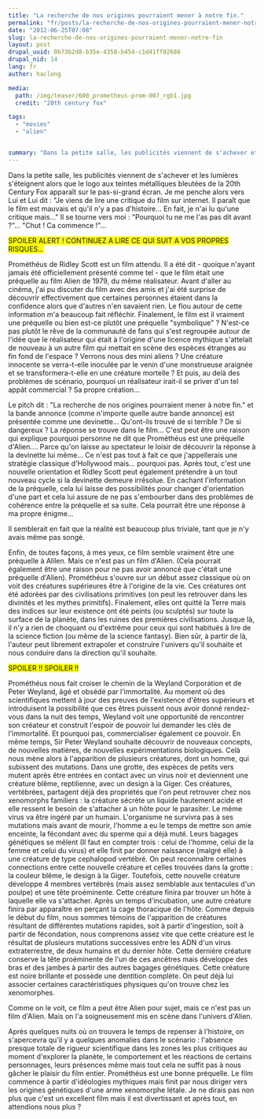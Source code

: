 ```yaml
---
title: "La recherche de nos origines pourraient mener à notre fin."
permalink: "fr/posts/la-recherche-de-nos-origines-pourraient-mener-notre-fin.html"
date: "2012-06-25T07:08"
slug: la-recherche-de-nos-origines-pourraient-mener-notre-fin
layout: post
drupal_uuid: 0b73b2d8-b35e-4358-b454-c1d41ff02686
drupal_nid: 14
lang: fr
author: haclong

media:
  path: /img/teaser/600_prometheus-prom-007_rgb1.jpg
  credit: "20th century fox"

tags:
  - "movies"
  - "alien"


summary: "Dans la petite salle, les publicités viennent de s'achever et les lumières s'éteignent alors que le logo aux teintes métalliques bleutées de la 20th Century Fox apparaît sur le pas-si-grand écran. Je me penche alors vers Lui et Lui dit : \"Je viens de lire une critique du film sur internet. Il paraît que le film est mauvais et qu'il n'y a pas d'histoire... En fait, je n'ai lu qu'une critique mais...\" Il se tourne vers moi : \"Pourquoi tu ne me l'as pas dit avant ?\"... \"Chut ! Ca commence !\"..."
---
```


Dans la petite salle, les publicités viennent de s'achever et les lumières s'éteignent alors que le logo aux teintes métalliques bleutées de la 20th Century Fox apparaît sur le pas-si-grand écran. Je me penche alors vers Lui et Lui dit : "Je viens de lire une critique du film sur internet. Il paraît que le film est mauvais et qu'il n'y a pas d'histoire... En fait, je n'ai lu qu'une critique mais..." Il se tourne vers moi : "Pourquoi tu ne me l'as pas dit avant ?"... "Chut ! Ca commence !"...

<span style="background-color:#ffff00;">SPOILER ALERT ! CONTINUEZ A LIRE CE QUI SUIT A VOS PROPRES RISQUES...</span>

Prométhéus de Ridley Scott est un film attendu. Il a été dit - quoique n'ayant jamais été officiellement présenté comme tel - que le film était une préquelle au film Alien de 1979, du même réalisateur. Avant d'aller au cinéma, j'ai pu discuter du film avec des amis et j'ai été surprise de découvrir effectivement que certaines personnes étaient dans la confidence alors que d'autres n'en savaient rien. Le flou autour de cette information m'a beaucoup fait réfléchir. Finalement, le film est il vraiment une préquelle ou bien est-ce plutôt une préquelle "symbolique" ? N'est-ce pas plutôt le rêve de la communauté de fans qui s'est regroupée autour de l'idée que le réalisateur qui était à l'origine d'une licence mythique s'attelait de nouveau à un autre film qui mettait en scène des espèces étranges au fin fond de l'espace ? Verrons nous des mini aliens ? Une créature innocente se verra-t-elle inoculée par le venin d'une monstrueuse araignée et se transformera-t-elle en une créature mortelle ? Et puis, au delà des problèmes de scénario, pourquoi un réalisateur irait-il se priver d'un tel appât commercial ? Sa propre création...

Le pitch dit : "La recherche de nos origines pourraient mener à notre fin." et la bande annonce (comme n'importe quelle autre bande annonce) est présentée comme une devinette... Qu'ont-ils trouvé de si terrible ? De si dangereux ? La réponse se trouve dans le film... C'est peut être une raison qui explique pourquoi personne ne dit que Prométhéus est une préquelle d'Alien.... Parce qu'on laisse au spectateur le loisir de découvrir la réponse à la devinette lui même... Ce n'est pas tout à fait ce que j'appellerais une stratégie classique d'Hollywood mais... pourquoi pas. Après tout, c'est une nouvelle orientation et Ridley Scott peut également prétendre à un tout nouveau cycle si la devinette demeure irrésolue. En cachant l'information de la préquelle, cela lui laisse des possibilités pour changer d'orientation d'une part et cela lui assure de ne pas s'embourber dans des problèmes de cohérence entre la préquelle et sa suite. Cela pourrait être une réponse à ma propre énigme...

Il semblerait en fait que la réalité est beaucoup plus triviale, tant que je n'y avais même pas songé.

Enfin, de toutes façons, à mes yeux, ce film semble vraiment être une préquelle à Alilen. Mais ce n'est pas un film d'Alien. (Cela pourrait également être une raison pour ne pas avoir annoncé que c'était une préquelle d'Alien). Prométhéus s'ouvre sur un début assez classique où on voit des créatures supérieures être à l'origine de la vie. Ces créatures ont été adorées par des civilisations primitives (on peut les retrouver dans les divinités et les mythes primitifs). Finalement, elles ont quitté la Terre mais des indices sur leur existence ont été peints (ou sculptés) sur toute la surface de la planète, dans les ruines des premières civilisations. Jusque là, il n'y a rien de choquant ou d'extrême pour ceux qui sont habitués à lire de la science fiction (ou même de la science fantasy). Bien sûr, à partir de là, l'auteur peut librement extrapoler et construire l'univers qu'il souhaite et nous conduire dans la direction qu'il souhaite.

<span style="background-color:#ffff00;">SPOILER !! SPOILER !!</span>

Prométhéus nous fait croiser le chemin de la Weyland Corporation et de Peter Weyland, âgé et obsédé par l'immortalité. Au moment où des scientifiques mettent à jour des preuves de l'existence d'êtres supérieurs et introduisent la possibilité que ces êtres puissent nous avoir donné rendez-vous dans la nuit des temps, Weyland voit une opportunité de rencontrer son créateur et construit l'espoir de pouvoir lui demander les clés de l'immortalité. Et pourquoi pas, commercialiser également ce pouvoir. En même temps, Sir Peter Weyland souhaite découvrir de nouveaux concepts, de nouvelles matières, de nouvelles expérimentations biologiques. Celà nous mène alors à l'apparition de plusieurs créatures, dont un homme, qui subissent des mutations. Dans une grotte, des espèces de petits vers mutent après être entrées en contact avec un virus noir et deviennent une créature blême, reptilienne, avec un design à la Giger. Ces créatures, vertébrées, partagent déjà des propriétés que l'on peut retrouver chez nos xenomorphs familiers : la créature sécrète un liquide hautement acide et elle ressent le besoin de s'attacher à un hôte pour le parasiter. Le même virus va être ingéré par un humain. L'organisme ne survivra pas à ses mutations mais avant de mourir, l'homme a eu le temps de mettre son amie enceinte, la fécondant avec du sperme qui a déjà muté. Leurs bagages génétiques se mêlent (Il faut en compter trois : celui de l'homme, celui de la femme et celui du virus) et elle finit par donner naissance (malgré elle) à une créature de type cephalopod vertébré. On peut reconnaître certaines connections entre cette nouvelle créature et celles trouvées dans la grotte : la couleur blême, le design à la Giger. Toutefois, cette nouvelle créature développe 4 membres vertébrés (mais assez semblable aux tentacules d'un poulpe) et une tête proéminente. Cette créature finira par trouver un hôte à laquelle elle va s'attacher. Après un temps d'incubation, une autre créature finira par apparaître en perçant la cage thoracique de l'hôte. Comme depuis le début du film, nous sommes témoins de l'apparition de créatures résultant de différentes mutations rapides, soit à partir d'ingestion, soit à partir de fécondation, nous comprenons assez vite que cette créature est le résultat de plusieurs mutations successives entre les ADN d'un virus extraterrestre, de deux humains et du dernier hôte. Cette dernière créature conserve la tête proéminente de l'un de ces ancêtres mais développe des bras et des jambes à partir des autres bagages génétiques. Cette créature est noire brillante et possède une dentition complète. On peut déjà lui associer certaines caractéristiques physiques qu'on trouve chez les xenomorphes.

Comme on le voit, ce film a peut être Alien pour sujet, mais ce n'est pas un film d'Alien. Mais on l'a soigneusement mis en scène dans l'univers d'Alien.

Après quelques nuits où on trouvera le temps de repenser à l'histoire, on s'apercevra qu'il y a quelques anomalies dans le scénario : l'absence presque totale de rigueur scientifique dans les zones les plus critiques au moment d'explorer la planète, le comportement et les réactions de certains personnages, leurs présences même mais tout cela ne suffit pas à nous gâcher le plaisir du film entier. Prométhéus est une bonne préquelle. Le film commence à partir d'idéologies mythiques mais finit par nous diriger vers les origines génétiques d'une arme xenomorphe létale. Je ne dirais pas non plus que c'est un excellent film mais il est divertissant et après tout, en attendions nous plus ?
